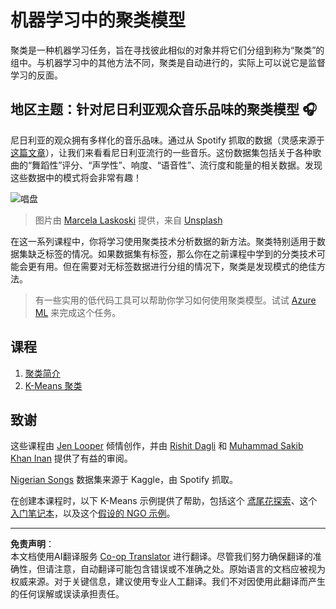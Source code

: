 <!--
CO_OP_TRANSLATOR_METADATA:
{
  "original_hash": "b28a3a4911584062772c537b653ebbc7",
  "translation_date": "2025-09-03T17:02:10+00:00",
  "source_file": "5-Clustering/README.md",
  "language_code": "zh"
}
-->
# 机器学习中的聚类模型

聚类是一种机器学习任务，旨在寻找彼此相似的对象并将它们分组到称为“聚类”的组中。与机器学习中的其他方法不同，聚类是自动进行的，实际上可以说它是监督学习的反面。

## 地区主题：针对尼日利亚观众音乐品味的聚类模型 🎧

尼日利亚的观众拥有多样化的音乐品味。通过从 Spotify 抓取的数据（灵感来源于[这篇文章](https://towardsdatascience.com/country-wise-visual-analysis-of-music-taste-using-spotify-api-seaborn-in-python-77f5b749b421)），让我们来看看尼日利亚流行的一些音乐。这份数据集包括关于各种歌曲的“舞蹈性”评分、“声学性”、响度、“语音性”、流行度和能量的相关数据。发现这些数据中的模式将会非常有趣！

![唱盘](../../../translated_images/turntable.f2b86b13c53302dc106aa741de9dc96ac372864cf458dd6f879119857aab01da.zh.jpg)

> 图片由 <a href="https://unsplash.com/@marcelalaskoski?utm_source=unsplash&utm_medium=referral&utm_content=creditCopyText">Marcela Laskoski</a> 提供，来自 <a href="https://unsplash.com/s/photos/nigerian-music?utm_source=unsplash&utm_medium=referral&utm_content=creditCopyText">Unsplash</a>
  
在这一系列课程中，你将学习使用聚类技术分析数据的新方法。聚类特别适用于数据集缺乏标签的情况。如果数据集有标签，那么你在之前课程中学到的分类技术可能会更有用。但在需要对无标签数据进行分组的情况下，聚类是发现模式的绝佳方法。

> 有一些实用的低代码工具可以帮助你学习如何使用聚类模型。试试 [Azure ML](https://docs.microsoft.com/learn/modules/create-clustering-model-azure-machine-learning-designer/?WT.mc_id=academic-77952-leestott) 来完成这个任务。

## 课程

1. [聚类简介](1-Visualize/README.md)
2. [K-Means 聚类](2-K-Means/README.md)

## 致谢

这些课程由 [Jen Looper](https://www.twitter.com/jenlooper) 倾情创作，并由 [Rishit Dagli](https://rishit_dagli) 和 [Muhammad Sakib Khan Inan](https://twitter.com/Sakibinan) 提供了有益的审阅。

[Nigerian Songs](https://www.kaggle.com/sootersaalu/nigerian-songs-spotify) 数据集来源于 Kaggle，由 Spotify 抓取。

在创建本课程时，以下 K-Means 示例提供了帮助，包括这个 [鸢尾花探索](https://www.kaggle.com/bburns/iris-exploration-pca-k-means-and-gmm-clustering)、这个[入门笔记本](https://www.kaggle.com/prashant111/k-means-clustering-with-python)，以及这个[假设的 NGO 示例](https://www.kaggle.com/ankandash/pca-k-means-clustering-hierarchical-clustering)。

---

**免责声明**：  
本文档使用AI翻译服务 [Co-op Translator](https://github.com/Azure/co-op-translator) 进行翻译。尽管我们努力确保翻译的准确性，但请注意，自动翻译可能包含错误或不准确之处。原始语言的文档应被视为权威来源。对于关键信息，建议使用专业人工翻译。我们不对因使用此翻译而产生的任何误解或误读承担责任。